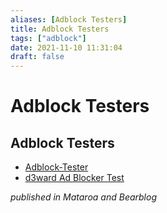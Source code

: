 ```yaml
---
aliases: [Adblock Testers]
title: Adblock Testers
tags: ["adblock"]
date: 2021-11-10 11:31:04
draft: false
---
```


# Adblock Testers

## Adblock Testers

- [Adblock-Tester](https://adblock-tester.com/)
- [d3ward Ad Blocker Test](https://d3ward.github.io/toolz/adblock.html)

_published in Mataroa and Bearblog_
